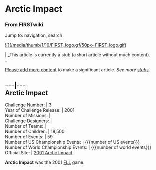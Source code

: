 # Arctic Impact

### From FIRSTwiki

Jump to: navigation, search

[![](/media/thumb/1/10/FIRST_logo.gif/50px-
FIRST_logo.gif)](Image:FIRST_logo.gif "" )

|  _This article is currently a stub (a short article without much content).  
_

[Please add more
content](http://www.firstwiki.net/index.php?title=Arctic_Impact&action=edit
"http://www.firstwiki.net/index.php?title=Arctic_Impact&action=edit" ) to make
a significant article. _See more [stubs](Special:Shortpages
"Special:Shortpages" )._  
  
---|---  
Arctic Impact  
---  
Challenge Number: | 3  
Year of Challenge Release: | 2001  
Number of Missions: |  
Challenge Designers: |  
Number of Teams: |  
Number of Children: | 18,500  
Number of Events: | 59  
Number of US Championship Events: | {{{number of US events}}}  
Number of World Championship Events: | {{{number of world events}}}  
Official Site: | [2001 Arctic
Impact](http://www.firstlegoleague.org/default.aspx?pid=120
"http://www.firstlegoleague.org/default.aspx?pid=120" )  
  
**Arctic Impact** was the 2001 [FLL](FLL "FLL" ) game. 

